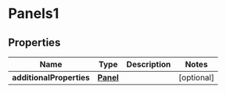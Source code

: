 
# Panels1

## Properties
| Name | Type | Description | Notes |
| ------------ | ------------- | ------------- | ------------- |
| **additionalProperties** | [**Panel**](Panel.md) |  |  [optional] |



